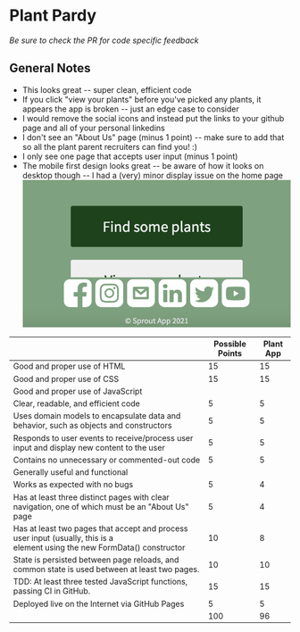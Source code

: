 # Plant Pardy
_Be sure to check the PR for code specific feedback_

## General Notes
* This looks great -- super clean, efficient code
* If you click "view your plants" before you've picked any plants, it appears the app is broken -- just an edge case to consider
* I would remove the social icons and instead put the links to your github page and all of your personal linkedins
* I don't see an "About Us" page (minus 1 point) -- make sure to add that so all the plant parent recruiters can find you! :) 
* I only see one page that accepts user input (minus 1 point)
* The mobile first design looks great -- be aware of how it looks on desktop though -- I had a (very) minor display issue on the home page
![](ux-desktop.png)


|                                                                                                                                   | Possible Points | Plant App |
| --------------------------------------------------------------------------------------------------------------------------------- | --------------- | --------- |
| Good and proper use of HTML                                                                                                       | 15              | 15        |
| Good and proper use of CSS                                                                                                        | 15              | 15        |
| Good and proper use of JavaScript                                                                                                 |                 |           |
| Clear, readable, and efficient code                                                                                               | 5               | 5         |
| Uses domain models to encapsulate data and behavior, such as objects and constructors                                             | 5               | 5         |
| Responds to user events to receive/process user input and display new content to the user                                         | 5               | 5         |
| Contains no unnecessary or commented-out code                                                                                     | 5               | 5         |
| Generally useful and functional                                                                                                   |                 |           |
| Works as expected with no bugs                                                                                                    | 5               | 4         |
| Has at least three distinct pages with clear navigation, one of which must be an "About Us" page                                  | 5               | 4         |
| Has at least two pages that accept and process user input (usually, this is a <form> element using the new FormData() constructor | 10              | 8         |
| State is persisted between page reloads, and common state is used between at least two pages.                                     | 10              | 10        |
| TDD: At least three tested JavaScript functions, passing CI in GitHub.                                                            | 15              | 15        |
| Deployed live on the Internet via GitHub Pages                                                                                    | 5               | 5         |
|                                                                                                                                   | 100             | 96        |
